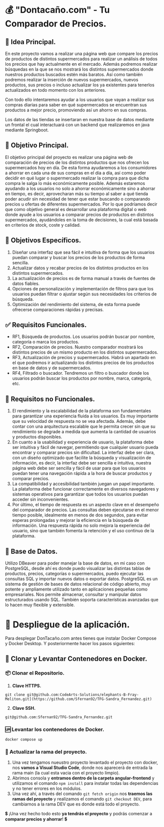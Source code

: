 # 💰 "Dontacaño.com" - Tu Comparador de Precios.

## 🧠 Idea Principal.

En este proyecto vamos a realizar una página web que compare los precios de productos de distintos supermercados para realizar un análisis de todos los precios que hay actualmente en el mercado. Además podremos realizar búsquedas en la que se nos mostrará los distintos supermercados donde nuestros productos buscados estén más baratos. Así como también podremos realizar la inserción de nuevos supermercados, nuevos productos, sus precios o incluso actualizar los ya existentes para tenerlos actualizados en todo momento con los anteriores. 

Con todo ello intentaremos ayudar a los usuarios que vayan a realizar sus compras diarias para saber en qué supermercados se encuentran sus productos a mejor precio, promoviendo así un ahorro en sus compras. 

Los datos de las tiendas se insertaran en nuestra base de datos mediante un frontal el cual interactuará con un backend que realizaremos en java mediante Springboot. 

## 🎯 Objetivo Principal.

El objetivo principal del proyecto es realizar una página web de comparación de precios de los distintos productos que nos ofrecen los supermercados hoy en día. De esta forma ayudaremos a los consumidores a ahorrar en cada una de sus compras en el día a día, así como poder decidir en qué lugar o supermercado realizar la compra para que dicha compra le salga lo más económicamente posible. Además estaremos ayudando a los usuarios no solo a ahorrar económicamente sino a ahorrar en tiempo, es decir, aprovecharan más su tiempo al saber a qué tienda poder acudir sin necesidad de tener que estar buscando o comparando precios u ofertas de diferentes supermercados. Por lo que podríamos decir que como objetivo general es desarrollar una plataforma digital o web donde ayude a los usuarios a comparar precios de productos en distintos supermercados, ayudándoles en la toma de decisiones, la cual está basada en criterios de stock, coste y calidad.

## 📍 Objetivos Específicos.

1. Diseñar una interfaz que sea fácil e intuitiva de forma que los usuarios puedan comparar y buscar los precios de los productos de forma sencilla.
2. Actualizar datos y recabar precios de los distintos productos en los distintos supermercados.
3. La actualización de precios es de forma manual a través de fuentes de datos fiables.
4. Opciones de personalización y implementación de filtros para que los usuarios puedan filtrar o ajustar según sus necesidades los criterios de búsqueda.
5. Optimización del rendimiento del sistema, de esta forma puede ofrecerse comparaciones rápidas y precisas.

## ✅ Requisitos Funcionales.

- RF1, Búsqueda de productos. Los usuarios podrán buscar por nombre, categoría o marca los productos.
- RF2, Comparación de precios. Nuestro comparador mostrará los distintos precios de un mismo producto en los distintos supermercados.
- RF3, Actualización de precios y supermercados. Habrá un apartado en el que podremos ir actualizando los distintos precios de los productos en base de datos y de supermercados.
- RF4, Filtrado o buscador. Tendremos un filtro o buscador donde los usuarios podrán buscar los productos por nombre, marca, categoría, etc.

## 📑 Requisitos no Funcionales.

1. El rendimiento y la escalabilidad de la plataforma son fundamentales para garantizar una experiencia fluida a los usuarios. Es muy importante que su velocidad de respuesta no se vea afectada. Además, debe contar con una arquitectura escalable que le permita crecer sin que su rendimiento se degrade a medida que aumenta la cantidad de usuarios y productos disponibles.
2. En cuanto a la usabilidad y experiencia de usuario, la plataforma debe ser intuitiva y fácil de navegar, permitiendo que cualquier usuario pueda encontrar y comparar precios sin dificultad. La interfaz debe ser clara, con un diseño optimizado que facilite la búsqueda y visualización de información, es decir, la interfaz debe ser sencilla e intuitiva, nuestra página web debe ser sencilla y fácil de usar para que los usuarios puedan tener una navegación rápida a la hora de buscar productos y comparar precios.
3. La compatibilidad y accesibilidad también juegan un papel importante. La plataforma debe funcionar correctamente en diversos navegadores y sistemas operativos para garantizar que todos los usuarios puedan acceder sin inconvenientes.
4. Por último, el tiempo de respuesta es un aspecto clave en el desempeño del comparador de precios. Las consultas deben ejecutarse en el menor tiempo posible, idealmente en menos de dos segundos, para evitar esperas prolongadas y mejorar la eficiencia en la búsqueda de información. Una respuesta rápida no solo mejora la experiencia del usuario, sino que también fomenta la retención y el uso continuo de la plataforma.

## 🦦 Base de Datos.

Utilizo DBeaver para poder manejar la base de datos, en mi caso con PostgreSQL, desde ahí es donde puedo visualizar las distintas tablas de productos, precios, categorías o supermercados, puedo ejecutar las consultas SQL y importar nuevos datos o exportar datos. PostgreSQL es un sistema de gestión de bases de datos relacional de código abierto, muy potente y ampliamente utilizado tanto en aplicaciones pequeñas como empresariales. Nos permite almacenar, consultar y manipular datos estructurados usando SQL. También soporta características avanzadas que lo hacen muy flexible y extensible.

# 🚀 Despliegue de la aplicación.

Para desplegar DonTacaño.com antes tienes que instalar Docker Compose y Docker Desktop. Y posteriormente hacer los pasos siguientes:

## 🐳 Clonar y Levantar Contenedores en Docker.

### 📦 Clonar el Repositorio.

1. **Clave HTTPS.**

```
git clone git@github.com:CodeArts-Solutions/elephants-B-Fray-Meliton.git](https://github.com/Sfernan92/TFG-Sandra_Fernandez.git)
```

2. **Clave SSH.**

```
git@github.com:Sfernan92/TFG-Sandra_Fernandez.git
```

### 🆙 Levantar los contenedores de Docker.

```
docker compose up
```

### 🔄 Actualizar la rama del proyecto.

1. Una vez tengamos nueustro proyecto levantado el proyecto con docker, nos **vamos a Visual Studio Code**, donde nos aparecerá de entrada la rama main (la cual esta vacia con el proyecto limpio).
2. Abrimos consola y **entramos dentro de la carpeta angular-frontend** y utilizamos el comando `npm install` para instalar todas las dependencias y no tener errores en los módulos.
3. Una vez ahí, a través del comando `git fetch origin` nos **traemos las ramas del proyecto** y realizamos el comando `git checkout DEV`, para cambiarnos a la rama DEV que es donde está todo el proyecto. 

💲 ¡Una vez hecho todo esto **ya tendrás el proyecto** y podrás comenzar a **comparar precios y ahorrar**! 💲
